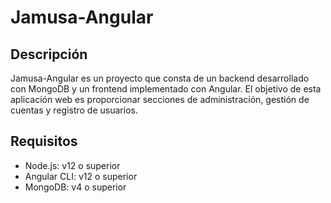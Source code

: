# Jamusa-Angular

## Descripción

Jamusa-Angular es un proyecto que consta de un backend desarrollado con MongoDB y un frontend implementado con Angular. El objetivo de esta aplicación web es proporcionar secciones de administración, gestión de cuentas y registro de usuarios.

## Requisitos

- Node.js: v12 o superior
- Angular CLI: v12 o superior
- MongoDB: v4 o superior